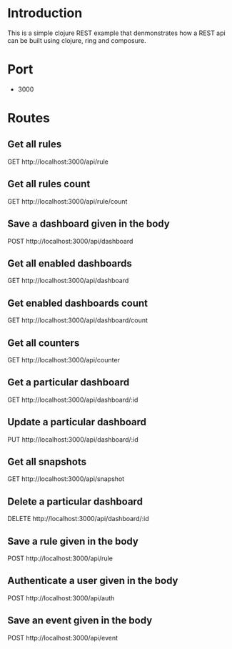 # Introduction

This is a simple clojure REST example that denmonstrates how a REST api can be built using clojure, ring and composure.

# Port

* 3000

# Routes

## Get all rules
GET http://localhost:3000/api/rule

## Get all rules count
GET http://localhost:3000/api/rule/count

## Save a dashboard given in the body
POST http://localhost:3000/api/dashboard

## Get all enabled dashboards
GET http://localhost:3000/api/dashboard

## Get enabled dashboards count
GET http://localhost:3000/api/dashboard/count

## Get all counters
GET http://localhost:3000/api/counter

## Get a particular dashboard
GET http://localhost:3000/api/dashboard/:id

## Update a particular dashboard
PUT http://localhost:3000/api/dashboard/:id

## Get all snapshots
GET http://localhost:3000/api/snapshot

## Delete a particular dashboard
DELETE http://localhost:3000/api/dashboard/:id

## Save a rule given in the body
POST http://localhost:3000/api/rule

## Authenticate a user given in the body
POST http://localhost:3000/api/auth

## Save an event given in the body
POST http://localhost:3000/api/event
